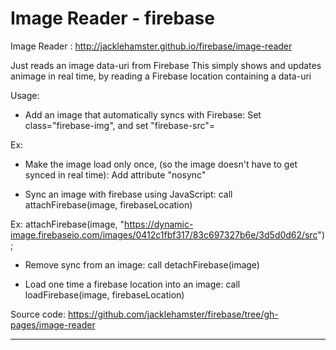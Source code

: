 # Image Reader - firebase

Image Reader : http://jacklehamster.github.io/firebase/image-reader

Just reads an image data-uri from Firebase
This simply shows and updates animage in real time, by reading a Firebase location containing a data-uri

Usage:
- Add an image that automatically syncs with Firebase: Set class="firebase-img", and set "firebase-src"=<firebase location>

Ex: 
<img class="firebase-img" width="100%" firebase-src="https://dynamic-image.firebaseio.com/images/0412c1fbf317/83c697327b6e/3d5d0d62/src">

- Make the image load only once, (so the image doesn't have to get synced in real time): Add attribute "nosync"

- Sync an image with firebase using JavaScript: call attachFirebase(image, firebaseLocation)

Ex:
attachFirebase(image, "https://dynamic-image.firebaseio.com/images/0412c1fbf317/83c697327b6e/3d5d0d62/src");

- Remove sync from an image: call detachFirebase(image)

- Load one time a firebase location into an image: call loadFirebase(image, firebaseLocation)

Source code: https://github.com/jacklehamster/firebase/tree/gh-pages/image-reader

_______


